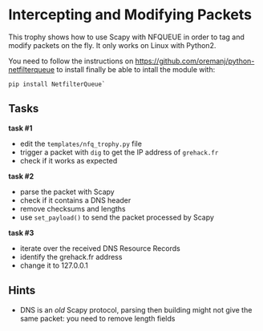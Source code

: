 # Intercepting and Modifying Packets

This trophy shows how to use Scapy with NFQUEUE in order to tag and modify
packets on the fly. It only works on Linux with Python2.

You need to follow the instructions on https://github.com/oremanj/python-netfilterqueue to install finally be able to intall the module with:
```
pip install NetfilterQueue`
```


## Tasks

**task #1**

- edit the `templates/nfq_trophy.py` file
- trigger a packet with `dig` to get the IP address of `grehack.fr`
- check if it works as expected


**task #2**

- parse the packet with Scapy
- check if it contains a DNS header
- remove checksums and lengths
- use `set_payload()` to send the packet processed by Scapy
 
**task #3**

- iterate over the received DNS Resource Records
- identify the grehack.fr address
- change it to 127.0.0.1

## Hints

- DNS is an *old* Scapy protocol, parsing then building might not give the same
  packet: you need to remove length fields
